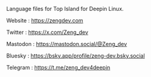 Language files for Top Island for Deepin Linux.

Website : https://zengdev.com

Twitter :
https://x.com/Zeng_dev

Mastodon :
https://mastodon.social/@Zeng_dev

Bluesky :
https://bsky.app/profile/zeng-dev.bsky.social

Telegram :
https://t.me/zeng_dev4deepin
